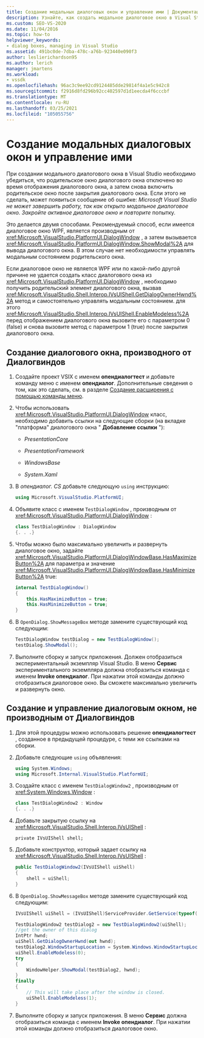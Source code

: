 ```yaml
---
title: Создание модальных диалоговых окон и управление ими | Документация Майкрософт
description: Узнайте, как создать модальное диалоговое окно в Visual Studio с помощью Диалогвиндов и без использования Диалогвиндов.
ms.custom: SEO-VS-2020
ms.date: 11/04/2016
ms.topic: how-to
helpviewer_keywords:
- dialog boxes, managing in Visual Studio
ms.assetid: 491bc0de-7dba-478c-a76b-923440e090f3
author: leslierichardson95
ms.author: lerich
manager: jmartens
ms.workload:
- vssdk
ms.openlocfilehash: 96ac3c9ee92cd9124485dde29814f4a1e5c942c8
ms.sourcegitcommit: f2916d8fd296b92cc402597d1d1eecda4f6cccbf
ms.translationtype: MT
ms.contentlocale: ru-RU
ms.lasthandoff: 03/25/2021
ms.locfileid: "105055756"
---
```

# <a name="create-and-manage-modal-dialog-boxes"></a>Создание модальных диалоговых окон и управление ими
При создании модального диалогового окна в Visual Studio необходимо убедиться, что родительское окно диалогового окна отключено во время отображения диалогового окна, а затем снова включить родительское окно после закрытия диалогового окна. Если этого не сделать, может появиться сообщение об ошибке: *Microsoft Visual Studio не может завершить работу, так как открыто модальное диалоговое окно. Закройте активное диалоговое окно и повторите* попытку.

Это делается двумя способами. Рекомендуемый способ, если имеется диалоговое окно WPF, является производным от <xref:Microsoft.VisualStudio.PlatformUI.DialogWindow> , а затем вызывается <xref:Microsoft.VisualStudio.PlatformUI.DialogWindow.ShowModal%2A> для вывода диалогового окна. В этом случае нет необходимости управлять модальным состоянием родительского окна.

Если диалоговое окно не является WPF или по какой-либо другой причине не удается создать класс диалогового окна из <xref:Microsoft.VisualStudio.PlatformUI.DialogWindow> , необходимо получить родительский элемент диалогового окна, вызвав <xref:Microsoft.VisualStudio.Shell.Interop.IVsUIShell.GetDialogOwnerHwnd%2A> метод и самостоятельно управлять модальным состоянием. для этого <xref:Microsoft.VisualStudio.Shell.Interop.IVsUIShell.EnableModeless%2A> перед отображением диалогового окна вызовите его с параметром 0 (false) и снова вызовите метод с параметром 1 (true) после закрытия диалогового окна.

## <a name="create-a-dialog-box-derived-from-dialogwindow"></a>Создание диалогового окна, производного от Диалогвиндов

1. Создайте проект VSIX с именем **опендиалогтест** и добавьте команду меню с именем **опендиалог**. Дополнительные сведения о том, как это сделать, см. в разделе [Создание расширения с помощью команды меню](../extensibility/creating-an-extension-with-a-menu-command.md).

2. Чтобы использовать <xref:Microsoft.VisualStudio.PlatformUI.DialogWindow> класс, необходимо добавить ссылки на следующие сборки (на вкладке "платформа" диалогового окна " **Добавление ссылки** "):

    - *PresentationCore*

    - *PresentationFramework*

    - *WindowsBase*

    - *System.Xaml*

3. В *опендиалог. CS* добавьте следующую `using` инструкцию:

    ```csharp
    using Microsoft.VisualStudio.PlatformUI;
    ```

4. Объявите класс с именем `TestDialogWindow` , производным от <xref:Microsoft.VisualStudio.PlatformUI.DialogWindow> :

    ```csharp
    class TestDialogWindow : DialogWindow
    {. . .}
    ```

5. Чтобы можно было максимально увеличить и развернуть диалоговое окно, задайте <xref:Microsoft.VisualStudio.PlatformUI.DialogWindowBase.HasMaximizeButton%2A> для параметра и значение <xref:Microsoft.VisualStudio.PlatformUI.DialogWindowBase.HasMinimizeButton%2A> true:

    ```csharp
    internal TestDialogWindow()
    {
        this.HasMaximizeButton = true;
        this.HasMinimizeButton = true;
    }
    ```

6. В `OpenDialog.ShowMessageBox` методе замените существующий код следующим:

    ```csharp
    TestDialogWindow testDialog = new TestDialogWindow();
    testDialog.ShowModal();
    ```

7. Выполните сборку и запуск приложения. Должен отобразиться экспериментальный экземпляр Visual Studio. В меню **Сервис** экспериментального экземпляра должна отобразиться команда с именем **Invoke опендиалог**. При нажатии этой команды должно отобразиться диалоговое окно. Вы сможете максимально увеличить и развернуть окно.

## <a name="create-and-manage-a-dialog-box-not-derived-from-dialogwindow"></a>Создание и управление диалоговым окном, не производным от Диалогвиндов

1. Для этой процедуры можно использовать решение **опендиалогтест** , созданное в предыдущей процедуре, с теми же ссылками на сборки.

2. Добавьте следующие `using` объявления:

    ```csharp
    using System.Windows;
    using Microsoft.Internal.VisualStudio.PlatformUI;
    ```

3. Создайте класс с именем `TestDialogWindow2` , производным от <xref:System.Windows.Window> :

    ```csharp
    class TestDialogWindow2 : Window
    {. . .}
    ```

4. Добавьте закрытую ссылку на <xref:Microsoft.VisualStudio.Shell.Interop.IVsUIShell> :

    ```
    private IVsUIShell shell;
    ```

5. Добавьте конструктор, который задает ссылку на <xref:Microsoft.VisualStudio.Shell.Interop.IVsUIShell> :

    ```csharp
    public TestDialogWindow2(IVsUIShell uiShell)
    {
        shell = uiShell;
    }
    ```

6. В `OpenDialog.ShowMessageBox` методе замените существующий код следующим:

    ```csharp
    IVsUIShell uiShell = (IVsUIShell)ServiceProvider.GetService(typeof(SVsUIShell));

    TestDialogWindow2 testDialog2 = new TestDialogWindow2(uiShell);
    //get the owner of this dialog
    IntPtr hwnd;
    uiShell.GetDialogOwnerHwnd(out hwnd);
    testDialog2.WindowStartupLocation = System.Windows.WindowStartupLocation.CenterOwner;
    uiShell.EnableModeless(0);
    try
    {
        WindowHelper.ShowModal(testDialog2, hwnd);
    }
    finally
    {
        // This will take place after the window is closed.
        uiShell.EnableModeless(1);
    }
    ```

7. Выполните сборку и запуск приложения. В меню **Сервис** должна отобразиться команда с именем **Invoke опендиалог**. При нажатии этой команды должно отобразиться диалоговое окно.
